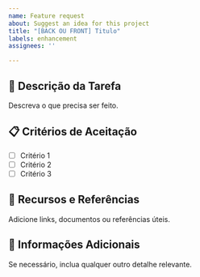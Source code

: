 ```yaml
---
name: Feature request
about: Suggest an idea for this project
title: "[BACK OU FRONT] Titulo"
labels: enhancement
assignees: ''

---
```


## 🎯 Descrição da Tarefa
Descreva o que precisa ser feito.

## 📋 Critérios de Aceitação
- [ ] Critério 1
- [ ] Critério 2
- [ ] Critério 3

## 🔗 Recursos e Referências
Adicione links, documentos ou referências úteis.

## 📌 Informações Adicionais
Se necessário, inclua qualquer outro detalhe relevante.